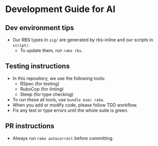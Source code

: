 # Development Guide for AI

## Dev environment tips
- Our RBS types in `sig/` are generated by rbs-inline and our scripts in `script/`.
  - To update them, run `rake rbs`.

## Testing instructions

- In this repository, we use the following tools:
  - RSpec (for testing)
  - RuboCop (for linting)
  - Steep (for type checking)
- To run these all tools, use `bundle exec rake`.
- When you add or modify code, please follow TDD workflow.
- Fix any test or type errors until the whole suite is green.

## PR instructions

- Always run `rake autocorrect` before committing.
